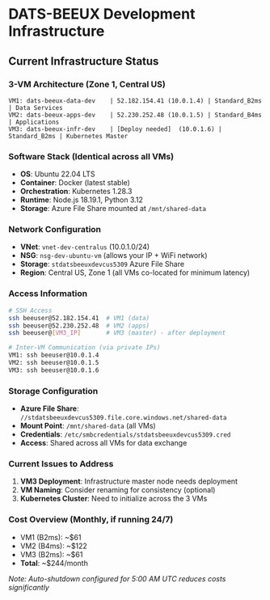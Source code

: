 # DATS-BEEUX Development Infrastructure

## Current Infrastructure Status

### 3-VM Architecture (Zone 1, Central US)
```
VM1: dats-beeux-data-dev    | 52.182.154.41 (10.0.1.4) | Standard_B2ms | Data Services
VM2: dats-beeux-apps-dev    | 52.230.252.48 (10.0.1.5) | Standard_B4ms | Applications
VM3: dats-beeux-infr-dev    | [Deploy needed]  (10.0.1.6) | Standard_B2ms | Kubernetes Master
```

### Software Stack (Identical across all VMs)
- **OS**: Ubuntu 22.04 LTS
- **Container**: Docker (latest stable)
- **Orchestration**: Kubernetes 1.28.3
- **Runtime**: Node.js 18.19.1, Python 3.12
- **Storage**: Azure File Share mounted at `/mnt/shared-data`

### Network Configuration
- **VNet**: `vnet-dev-centralus` (10.0.1.0/24)
- **NSG**: `nsg-dev-ubuntu-vm` (allows your IP + WiFi network)
- **Storage**: `stdatsbeeuxdevcus5309` Azure File Share
- **Region**: Central US, Zone 1 (all VMs co-located for minimum latency)

### Access Information
```bash
# SSH Access
ssh beeuser@52.182.154.41  # VM1 (data)
ssh beeuser@52.230.252.48  # VM2 (apps)
ssh beeuser@[VM3_IP]       # VM3 (master) - after deployment

# Inter-VM Communication (via private IPs)
VM1: ssh beeuser@10.0.1.4
VM2: ssh beeuser@10.0.1.5  
VM3: ssh beeuser@10.0.1.6
```

### Storage Configuration
- **Azure File Share**: `//stdatsbeeuxdevcus5309.file.core.windows.net/shared-data`
- **Mount Point**: `/mnt/shared-data` (all VMs)
- **Credentials**: `/etc/smbcredentials/stdatsbeeuxdevcus5309.cred`
- **Access**: Shared across all VMs for data exchange

### Current Issues to Address
1. **VM3 Deployment**: Infrastructure master node needs deployment
2. **VM Naming**: Consider renaming for consistency (optional)
3. **Kubernetes Cluster**: Need to initialize across the 3 VMs

### Cost Overview (Monthly, if running 24/7)
- VM1 (B2ms): ~$61
- VM2 (B4ms): ~$122  
- VM3 (B2ms): ~$61
- **Total**: ~$244/month

*Note: Auto-shutdown configured for 5:00 AM UTC reduces costs significantly*